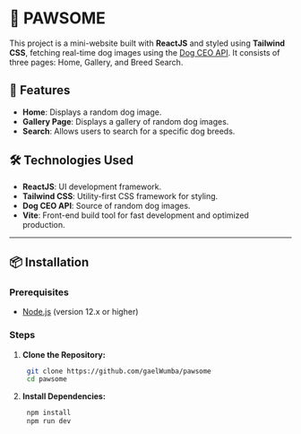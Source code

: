 # 🐶 PAWSOME

This project is a mini-website built with **ReactJS** and styled using **Tailwind CSS**, fetching real-time dog images using the [Dog CEO API](https://dog.ceo/dog-api/). It consists of three pages: Home, Gallery, and Breed Search.

## 🚀 Features

- **Home**: Displays a random dog image.
- **Gallery Page**: Displays a gallery of random dog images.
- **Search**: Allows users to search for a specific dog breeds.

## 🛠️ Technologies Used

- **ReactJS**: UI development framework.
- **Tailwind CSS**: Utility-first CSS framework for styling.
- **Dog CEO API**: Source of random dog images.
- **Vite**: Front-end build tool for fast development and optimized production.

---

## 📦 Installation

### Prerequisites

- [Node.js](https://nodejs.org/en/download/) (version 12.x or higher)

### Steps

1. **Clone the Repository:**

   ```bash
    git clone https://github.com/gaelWumba/pawsome
    cd pawsome

   ```

2. **Install Dependencies:**

   ```bash
    npm install
    npm run dev
   ```
